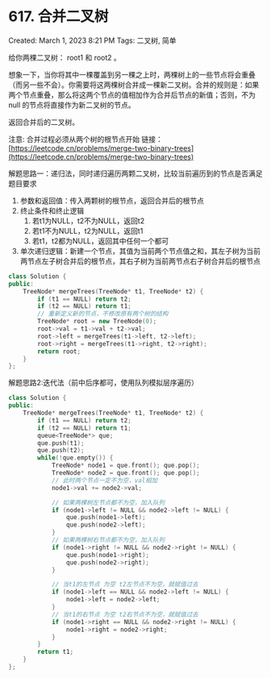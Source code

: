 # 617. 合并二叉树

Created: March 1, 2023 8:21 PM
Tags: 二叉树, 简单

给你两棵二叉树： root1 和 root2 。

想象一下，当你将其中一棵覆盖到另一棵之上时，两棵树上的一些节点将会重叠（而另一些不会）。你需要将这两棵树合并成一棵新二叉树。合并的规则是：如果两个节点重叠，那么将这两个节点的值相加作为合并后节点的新值；否则，不为 null 的节点将直接作为新二叉树的节点。

返回合并后的二叉树。

注意: 合并过程必须从两个树的根节点开始
链接：[https://leetcode.cn/problems/merge-two-binary-trees](https://leetcode.cn/problems/merge-two-binary-trees)

解题思路一：递归法，同时递归遍历两颗二叉树，比较当前遍历到的节点是否满足题目要求

1. 参数和返回值：传入两颗树的根节点，返回合并后的根节点
2. 终止条件和终止逻辑
    1. 若t1为NULL，t2不为NULL，返回t2
    2. 若t1不为NULL，t2为NULL，返回t1
    3. 若t1，t2都为NULL，返回其中任何一个都可
3. 单次递归逻辑：新建一个节点，其值为当前两个节点值之和，其左子树为当前两节点左子树合并后的根节点，其右子树为当前两节点右子树合并后的根节点

```cpp
class Solution {
public:
    TreeNode* mergeTrees(TreeNode* t1, TreeNode* t2) {
        if (t1 == NULL) return t2;
        if (t2 == NULL) return t1;
        // 重新定义新的节点，不修改原有两个树的结构
        TreeNode* root = new TreeNode(0);
        root->val = t1->val + t2->val;
        root->left = mergeTrees(t1->left, t2->left);
        root->right = mergeTrees(t1->right, t2->right);
        return root;
    }
};
```

解题思路2:迭代法（前中后序都可，使用队列模拟层序遍历）

```cpp
class Solution {
public:
    TreeNode* mergeTrees(TreeNode* t1, TreeNode* t2) {
        if (t1 == NULL) return t2;
        if (t2 == NULL) return t1;
        queue<TreeNode*> que;
        que.push(t1);
        que.push(t2);
        while(!que.empty()) {
            TreeNode* node1 = que.front(); que.pop();
            TreeNode* node2 = que.front(); que.pop();
            // 此时两个节点一定不为空，val相加
            node1->val += node2->val;

            // 如果两棵树左节点都不为空，加入队列
            if (node1->left != NULL && node2->left != NULL) {
                que.push(node1->left);
                que.push(node2->left);
            }
            // 如果两棵树右节点都不为空，加入队列
            if (node1->right != NULL && node2->right != NULL) {
                que.push(node1->right);
                que.push(node2->right);
            }

            // 当t1的左节点 为空 t2左节点不为空，就赋值过去
            if (node1->left == NULL && node2->left != NULL) {
                node1->left = node2->left;
            }
            // 当t1的右节点 为空 t2右节点不为空，就赋值过去
            if (node1->right == NULL && node2->right != NULL) {
                node1->right = node2->right;
            }
        }
        return t1;
    }
};
```